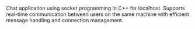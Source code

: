 Chat application using socket programming in C++ for localhost. Supports real-time communication between users on the same machine with efficient message handling and connection management.
